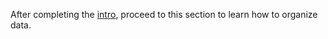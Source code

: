 After completing the [intro](https://github.com/mattfazza/synapse_interactive_docs/tree/main/intro), proceed to this section to learn how to organize data.
